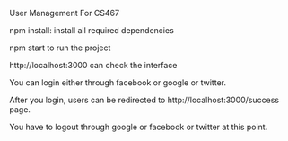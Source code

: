 User Management For CS467

npm install: install all required dependencies 

npm start to run the project 

http://localhost:3000 can check the interface 


You can login either through facebook or google or twitter.

After you login, users can be redirected to http://localhost:3000/success page.

You have to logout through google or facebook or twitter at this point. 

